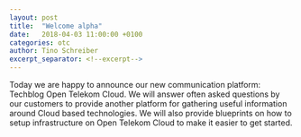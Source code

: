 ```yaml
---
layout: post
title:  "Welcome alpha"
date:   2018-04-03 11:00:00 +0100
categories: otc
author: Tino Schreiber
excerpt_separator: <!--excerpt-->
---
```


Today we are happy to announce our new communication platform: Techblog Open Telekom Cloud.
We will answer often asked questions by our customers to provide another platform for gathering useful information around Cloud based technologies. We will also provide blueprints on how to setup infrastructure on Open Telekom Cloud to make it easier to get started.

<!--excerpt-->
